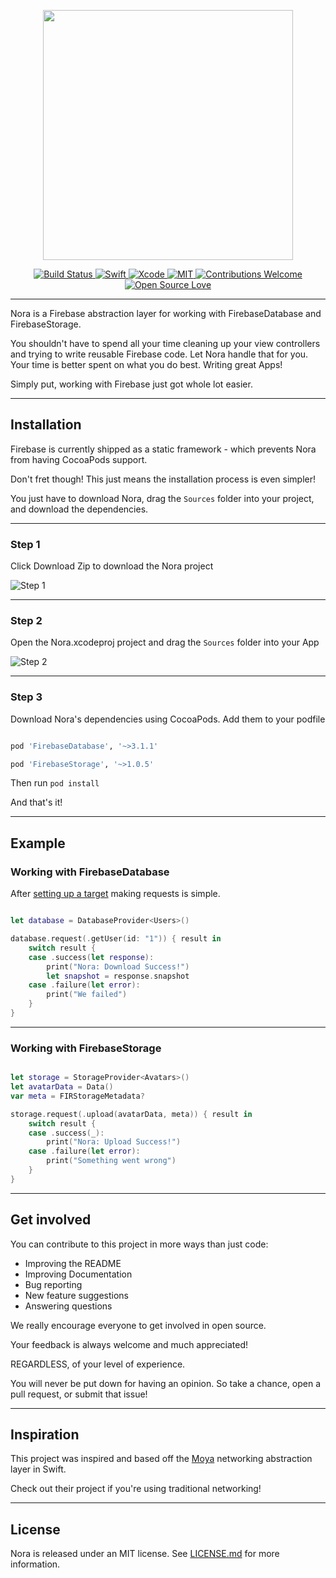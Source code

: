 <p align="center">
  <img src="https://github.com/SD10/Nora/blob/master/Screenshots/NoraBanner.png" width=400 />
</p>

<p align="center">
    <a href="https://travis-ci.org/SD10/Nora">
        <img src="https://travis-ci.org/SD10/Nora.svg?branch=master"
             alt="Build Status">
    </a>
    <a href="https://swift.org">
      <img src="https://img.shields.io/badge/Swift-3.1-orange.svg"
           alt="Swift" />
    </a>
    <a href="https://developer.apple.com/xcode">
        <img src="https://img.shields.io/badge/Xcode-8.3-blue.svg"
             alt="Xcode">
    </a>
    <a href="https://opensource.org/licenses/MIT">
        <img src="https://img.shields.io/badge/License-MIT-red.svg"
             alt="MIT">
    </a>
    <a href="https://github.com/SD10/Nora/issues">
        <img src="https://img.shields.io/badge/contributions-welcome-brightgreen.svg?style=flat"
             alt="Contributions Welcome">
    </a>
    <a href="https://github.com/ellerbrock/open-source-badge/">
        <img src="https://badges.frapsoft.com/os/v1/open-source.svg?v=102"
             alt="Open Source Love">
    </a>
</p>

---

Nora is a Firebase abstraction layer for working with FirebaseDatabase and FirebaseStorage.

You shouldn't have to spend all your time cleaning up your view controllers and trying to write reusable Firebase code.
Let Nora handle that for you. Your time is better spent on what you do best. Writing great Apps!

Simply put, working with Firebase just got whole lot easier.

---

## Installation

Firebase is currently shipped as a static framework - which prevents Nora from having CocoaPods support.

Don't fret though! This just means the installation process is even simpler!

You just have to download Nora, drag the `Sources` folder into your project, and download the dependencies.

---

### Step 1

Click Download Zip to download the Nora project

![Step 1](https://github.com/SD10/Nora/blob/master/Screenshots/Screen%20Shot%202017-04-05%20at%204.07.48%20AM.png)

---

### Step 2

Open the Nora.xcodeproj project and drag the `Sources` folder into your App

![Step 2](https://github.com/SD10/Nora/blob/master/Screenshots/Screen%20Shot%202017-04-05%20at%204.10.29%20AM.png)

---

### Step 3

Download Nora's dependencies using CocoaPods. Add them to your podfile

```rb

pod 'FirebaseDatabase', '~>3.1.1'

pod 'FirebaseStorage', '~>1.0.5'

```

Then run `pod install`

And that's it!

---

## Example

### Working with FirebaseDatabase

After [setting up a target](https://github.com/SD10/Nora/blob/master/DatabaseProvider.md) making requests is simple.

```swift

let database = DatabaseProvider<Users>()

database.request(.getUser(id: "1")) { result in
	switch result {
	case .success(let response):
		print("Nora: Download Success!")
		let snapshot = response.snapshot
	case .failure(let error):
		print("We failed")
	}
}

```

---

### Working with FirebaseStorage

```swift

let storage = StorageProvider<Avatars>()
let avatarData = Data()
var meta = FIRStorageMetadata?

storage.request(.upload(avatarData, meta)) { result in
	switch result {
	case .success(_):
		print("Nora: Upload Success!")
	case .failure(let error):
		print("Something went wrong")
	}
}

```

---

## Get involved

You can contribute to this project in more ways than just code:

- Improving the README
- Improving Documentation
- Bug reporting
- New feature suggestions
- Answering questions

We really encourage everyone to get involved in open source.

Your feedback is always welcome and much appreciated!

REGARDLESS, of your level of experience.

You will never be put down for having an opinion. So take a chance, open a pull request, or submit that issue!

---

## Inspiration

This project was inspired and based off the [Moya](https://github.com/Moya/Moya) networking abstraction layer in Swift.

Check out their project if you're using traditional networking!

---

## License

Nora is released under an MIT license. See [LICENSE.md](https://github.com/SD10/Nora/blob/master/LICENSE.md) for more information.
